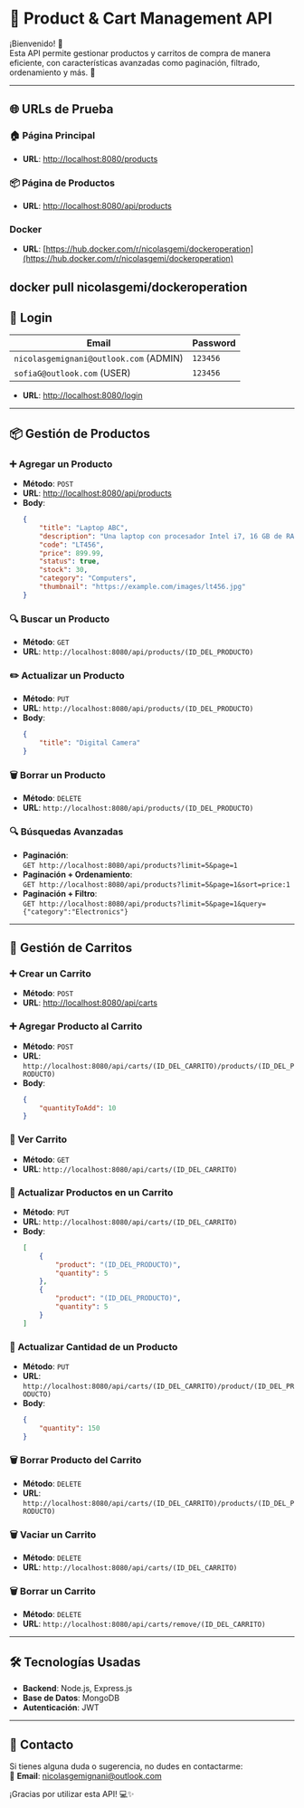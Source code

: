 # 🛒 Product & Cart Management API

¡Bienvenido! 🚀  
Esta API permite gestionar productos y carritos de compra de manera eficiente, con características avanzadas como paginación, filtrado, ordenamiento y más. 🎯

---

## 🌐 URLs de Prueba

### 🏠 Página Principal
- **URL**: [http://localhost:8080/products](http://localhost:8080/products)

### 📦 Página de Productos
- **URL**: [http://localhost:8080/api/products](http://localhost:8080/api/products)

### Docker
- **URL**: [https://hub.docker.com/r/nicolasgemi/dockeroperation](https://hub.docker.com/r/nicolasgemi/dockeroperation)

docker pull nicolasgemi/dockeroperation
---

## 🔐 Login

| **Email**                                 | **Password** |
|-------------------------------------------|--------------|
| `nicolasgemignani@outlook.com` (ADMIN)    | `123456`     |
| `sofiaG@outlook.com` (USER)               | `123456`     |

- **URL**: [http://localhost:8080/login](http://localhost:8080/login)

---

## 📦 Gestión de Productos

### ➕ Agregar un Producto
- **Método**: `POST`  
- **URL**: [http://localhost:8080/api/products](http://localhost:8080/api/products)  
- **Body**:
  ```json
  {
      "title": "Laptop ABC",
      "description": "Una laptop con procesador Intel i7, 16 GB de RAM y 512 GB SSD.",
      "code": "LT456",
      "price": 899.99,
      "status": true,
      "stock": 30,
      "category": "Computers",
      "thumbnail": "https://example.com/images/lt456.jpg"
  }
  ```

### 🔍 Buscar un Producto
- **Método**: `GET`  
- **URL**: `http://localhost:8080/api/products/(ID_DEL_PRODUCTO)`

### ✏️ Actualizar un Producto
- **Método**: `PUT`  
- **URL**: `http://localhost:8080/api/products/(ID_DEL_PRODUCTO)`  
- **Body**:
  ```json
  {
      "title": "Digital Camera"
  }
  ```

### 🗑️ Borrar un Producto
- **Método**: `DELETE`  
- **URL**: `http://localhost:8080/api/products/(ID_DEL_PRODUCTO)`

### 🔍 Búsquedas Avanzadas
- **Paginación**:  
  `GET http://localhost:8080/api/products?limit=5&page=1`  
- **Paginación + Ordenamiento**:  
  `GET http://localhost:8080/api/products?limit=5&page=1&sort=price:1`  
- **Paginación + Filtro**:  
  `GET http://localhost:8080/api/products?limit=5&page=1&query={"category":"Electronics"}`  

---

## 🛒 Gestión de Carritos

### ➕ Crear un Carrito
- **Método**: `POST`  
- **URL**: [http://localhost:8080/api/carts](http://localhost:8080/api/carts)

### ➕ Agregar Producto al Carrito
- **Método**: `POST`  
- **URL**: `http://localhost:8080/api/carts/(ID_DEL_CARRITO)/products/(ID_DEL_PRODUCTO)`  
- **Body**:
  ```json
  {
      "quantityToAdd": 10
  }
  ```

### 👀 Ver Carrito
- **Método**: `GET`  
- **URL**: `http://localhost:8080/api/carts/(ID_DEL_CARRITO)`

### 🔄 Actualizar Productos en un Carrito
- **Método**: `PUT`  
- **URL**: `http://localhost:8080/api/carts/(ID_DEL_CARRITO)`  
- **Body**:
  ```json
  [
      {
          "product": "(ID_DEL_PRODUCTO)",
          "quantity": 5
      },
      {
          "product": "(ID_DEL_PRODUCTO)",
          "quantity": 5
      }
  ]
  ```

### 🔄 Actualizar Cantidad de un Producto
- **Método**: `PUT`  
- **URL**: `http://localhost:8080/api/carts/(ID_DEL_CARRITO)/product/(ID_DEL_PRODUCTO)`  
- **Body**:
  ```json
  {
      "quantity": 150
  }
  ```

### 🗑️ Borrar Producto del Carrito
- **Método**: `DELETE`  
- **URL**: `http://localhost:8080/api/carts/(ID_DEL_CARRITO)/products/(ID_DEL_PRODUCTO)`

### 🗑️ Vaciar un Carrito
- **Método**: `DELETE`  
- **URL**: `http://localhost:8080/api/carts/(ID_DEL_CARRITO)`

### 🗑️ Borrar un Carrito
- **Método**: `DELETE`  
- **URL**: `http://localhost:8080/api/carts/remove/(ID_DEL_CARRITO)`

---

## 🛠️ Tecnologías Usadas

- **Backend**: Node.js, Express.js  
- **Base de Datos**: MongoDB  
- **Autenticación**: JWT  

---

## 📧 Contacto

Si tienes alguna duda o sugerencia, no dudes en contactarme:  
📧 **Email**: nicolasgemignani@outlook.com  

¡Gracias por utilizar esta API! 💻✨
